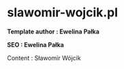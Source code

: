 # slawomir-wojcik.pl

**Template author : Ewelina Pałka**

**SEO : Ewelina Pałka**

Content : Sławomir Wójcik
